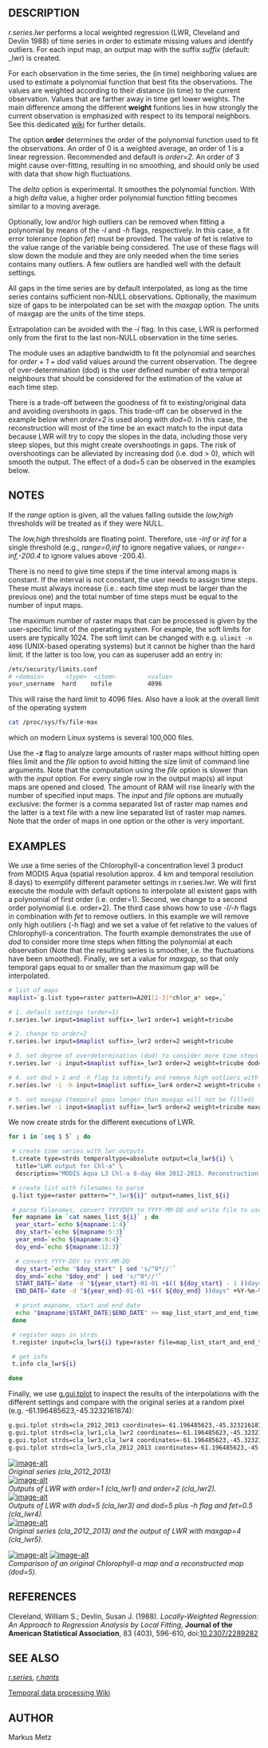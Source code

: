 ## DESCRIPTION

*r.series.lwr* performs a local weighted regression (LWR, Cleveland and
Devlin 1988) of time series in order to estimate missing values and
identify outliers. For each input map, an output map with the suffix
*suffix* (default: \_lwr) is created.

For each observation in the time series, the (in time) neighboring
values are used to estimate a polynomial function that best fits the
observations. The values are weighted according to their distance (in
time) to the current observation. Values that are farther away in time
get lower weights. The main difference among the different **weight**
funtions lies in how strongly the current observation is emphasized with
respect to its temporal neighbors. See this dedicated
[wiki](https://en.wikipedia.org/wiki/Kernel_\(statistics\)#Kernel_functions_in_common_use)
for further details.

The option **order** determines the order of the polynomial function
used to fit the observations. An order of 0 is a weighted average, an
order of 1 is a linear regression. Recommended and default is *order=2*.
An order of 3 might cause over-fitting, resulting in no smoothing, and
should only be used with data that show high fluctuations.

The *delta* option is experimental. It smoothes the polynomial function.
With a high *delta* value, a higher order polynomial function fitting
becomes similar to a moving average.

Optionally, low and/or high outliers can be removed when fitting a
polynomial by means of the *-l* and *-h* flags, respectively. In this
case, a fit error tolerance (option *fet*) must be provided. The value
of fet is relative to the value range of the variable being considered.
The use of these flags will slow down the module and they are only
needed when the time series contains many outliers. A few outliers are
handled well with the default settings.

All gaps in the time series are by default interpolated, as long as the
time series contains sufficient non-NULL observations. Optionally, the
maximum size of gaps to be interpolated can be set with the *maxgap*
option. The units of maxgap are the units of the time steps.

Extrapolation can be avoided with the *-i* flag. In this case, LWR is
performed only from the first to the last non-NULL observation in the
time series.

The module uses an adaptive bandwidth to fit the polynomial and searches
for *order + 1 + dod* valid values around the current observation. The
degree of over-determination (dod) is the user defined number of extra
temporal neighbours that should be considered for the estimation of the
value at each time step.

There is a trade-off between the goodness of fit to existing/original
data and avoiding overshoots in gaps. This trade-off can be observed in
the example below when *order=2* is used along with *dod=0*. In this
case, the reconstruction will most of the time be an exact match to the
input data because LWR will try to copy the slopes in the data,
including those very steep slopes, but this might create overshootings
in gaps. The risk of overshootings can be alleviated by increasing dod
(i.e. dod \> 0), which will smooth the output. The effect of a dod=5 can
be observed in the examples below.

## NOTES

If the *range* option is given, all the values falling outside the
*low,high* thresholds will be treated as if they were NULL.

The *low,high* thresholds are floating point. Therefore, use *-inf* or
*inf* for a single threshold (e.g., *range=0,inf* to ignore negative
values, or *range=-inf,-200.4* to ignore values above -200.4).

There is no need to give time steps if the time interval among maps is
constant. If the interval is not constant, the user needs to assign time
steps. These must always increase (i.e.: each time step must be larger
than the previous one) and the total number of time steps must be equal
to the number of input maps.

The maximum number of raster maps that can be processed is given by the
user-specific limit of the operating system. For example, the soft
limits for users are typically 1024. The soft limit can be changed with
e.g. `ulimit -n 4096` (UNIX-based operating systems) but it cannot be
higher than the hard limit. If the latter is too low, you can as
superuser add an entry in:

```sh
/etc/security/limits.conf
# <domain>      <type>  <item>         <value>
your_username  hard    nofile          4096
```

This will raise the hard limit to 4096 files. Also have a look at the
overall limit of the operating system

```sh
cat /proc/sys/fs/file-max
```

which on modern Linux systems is several 100,000 files.

Use the **-z** flag to analyze large amounts of raster maps without
hitting open files limit and the *file* option to avoid hitting the size
limit of command line arguments. Note that the computation using the
*file* option is slower than with the *input* option. For every single
row in the output map(s) all input maps are opened and closed. The
amount of RAM will rise linearly with the number of specified input
maps. The *input* and *file* options are mutually exclusive: the former
is a comma separated list of raster map names and the latter is a text
file with a new line separated list of raster map names. Note that the
order of maps in one option or the other is very important.

## EXAMPLES

We use a time series of the Chlorophyll-a concentration level 3 product
from MODIS Aqua (spatial resolution approx. 4 km and temporal resolution
8 days) to exemplify different parameter settings in r.series.lwr. We
will first execute the module with default options to interpolate all
existent gaps with a polynomial of first order (i.e. order=1). Second,
we change to a second order polynomial (i.e. order=2). The third case
shows how to use *-l/-h* flags in combination with *fet* to remove
outliers. In this example we will remove only high outiliers (-h flag)
and we set a value of fet relative to the values of Chlorophyll-a
concentration. The fourth example demonstrates the use of *dod* to
consider more time steps when fitting the polynomial at each observation
(Note that the resulting series is smoother, i.e. the fluctuations have
been smoothed). Finally, we set a value for *maxgap*, so that only
temporal gaps equal to or smaller than the maximum gap will be
interpolated.

```sh
# list of maps
maplist=`g.list type=raster pattern=A201[2-3]*chlor_a* sep=,`

# 1. default settings (order=1)
r.series.lwr input=$maplist suffix=_lwr1 order=1 weight=tricube

# 2. change to order=2
r.series.lwr input=$maplist suffix=_lwr2 order=2 weight=tricube

# 3. set degree of overdetermination (dod) to consider more time steps (smoothes the series)
r.series.lwr -i input=$maplist suffix=_lwr3 order=2 weight=tricube dod=5

# 4. set dod > 1 and -h flag to identify and remove high outliers with fit error tolerance (fet=0.5)
r.series.lwr -i -h input=$maplist suffix=_lwr4 order=2 weight=tricube dod=5 fet=0.5

# 5. set maxgap (temporal gaps longer than maxgap will not be filled)
r.series.lwr -i input=$maplist suffix=_lwr5 order=2 weight=tricube maxgap=4
```

We now create strds for the different executions of LWR.

```sh
for i in `seq 1 5` ; do

 # create time series with lwr outputs
 t.create type=strds temporaltype=absolute output=cla_lwr${i} \
  title="LWR output for Chl-a" \
  description="MODIS Aqua L3 Chl-a 8-day 4km 2012-2013. Reconstruction with r.series.lwr - run ${i}"

 # create list with filenames to parse
 g.list type=raster pattern="*_lwr${i}" output=names_list_${i}

 # parse filenames, convert YYYYDOY to YYYY-MM-DD and write file to use in t.register
 for mapname in `cat names_list_${i}` ; do
  year_start=`echo ${mapname:1:4}`
  doy_start=`echo ${mapname:5:3}`
  year_end=`echo ${mapname:8:4}`
  doy_end=`echo ${mapname:12:3}`

  # convert YYYY-DOY to YYYY-MM-DD
  doy_start=`echo "$doy_start" | sed 's/^0*//'`
  doy_end=`echo "$doy_end" | sed 's/^0*//'`
  START_DATE=`date -d "${year_start}-01-01 +$(( ${doy_start} - 1 ))days" +%Y-%m-%d`
  END_DATE=`date -d "${year_end}-01-01 +$(( ${doy_end} ))days" +%Y-%m-%d`

  # print mapname, start and end date
  echo "$mapname|$START_DATE|$END_DATE" >> map_list_start_and_end_time_${i}.txt
 done

 # register maps in strds
 t.register input=cla_lwr${i} type=raster file=map_list_start_and_end_time_${i}.txt

 # get info
 t.info cla_lwr${i}

done
```

Finally, we use
[g.gui.tplot](https://grass.osgeo.org/grass-stable/manuals/g.gui.tplot.html)
to inspect the results of the interpolations with the different settings
and compare with the original series at a random pixel (e.g.
-61.196485623,-45.3232161874):

```sh
g.gui.tplot strds=cla_2012_2013 coordinates=-61.196485623,-45.3232161874
g.gui.tplot strds=cla_lwr1,cla_lwr2 coordinates=-61.196485623,-45.3232161874
g.gui.tplot strds=cla_lwr3,cla_lwr4 coordinates=-61.196485623,-45.3232161874
g.gui.tplot strds=cla_lwr5,cla_2012_2013 coordinates=-61.196485623,-45.3232161874
```

[![image-alt](r_series_lwr_cla_orig.png)](r_series_lwr_cla_orig.png)  
*Original series (cla\_2012\_2013)*  
[![image-alt](r_series_lwr_cla_lwr1_lwr2.png)](r_series_lwr_cla_lwr1_lwr2.png)  
*Outputs of LWR with order=1 (cla\_lwr1) and order=2 (cla\_lwr2).*  
[![image-alt](r_series_lwr_cla_lwr3_lwr4.png)](r_series_lwr_cla_lwr3_lwr4.png)  
*Outputs of LWR with dod=5 (cla\_lwr3) and dod=5 plus -h flag and
fet=0.5 (cla\_lwr4).*  
[![image-alt](r_series_lwr_cla_orig_lwr5.png)](r_series_lwr_cla_orig_lwr5.png)  
*Original series (cla\_2012\_2013) and the output of LWR with maxgap=4
(cla\_lwr5).*

[![image-alt](r_series_lwr_cla_201281.png)](r_series_lwr_cla_201281.png)
[![image-alt](r_series_lwr_cla_lwr7_201281.png)](r_series_lwr_cla_lwr7_201281.png)  
*Comparison of an original Chlorophyll-a map and a reconstructed map
(dod=5).*

## REFERENCES

Cleveland, William S.; Devlin, Susan J. (1988). *Locally-Weighted
Regression: An Approach to Regression Analysis by Local Fitting*,
**Journal of the American Statistical Association**, 83 (403), 596-610,
doi:[10.2307/2289282](https://doi.org/10.2307/2289282)

## SEE ALSO

*[r.series](https://grass.osgeo.org/grass-stable/manuals/r.series.html)*,
*[r.hants](r.hants.md)*

[Temporal data processing
Wiki](https://grasswiki.osgeo.org/wiki/Temporal_data_processing)

## AUTHOR

Markus Metz
